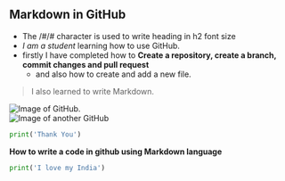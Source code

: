 ## Markdown in GitHub
- The /#/# character is used to write heading in h2 font size
- _I am a student_ learning how to use GitHub.
- firstly I have completed how to __Create a repository, create a branch, commit changes and pull request__
  - and also how to create and add a new file.
> I also learned to write Markdown.
 

![Image of GitHub.](https://github.com/SuchiScript/skills-communicate-using-markdown/assets/137290952/010cba84-5d8e-4870-9fde-b5692883e2eb)<br/>![Image of another GitHub](https://encrypted-tbn0.gstatic.com/images?q=tbn:ANd9GcQkJAH_Tug5SJu--Vvhn1xsAqSnfqUGhL6eSg&usqp=CAU)
```Python
print('Thank You')
```
__How to write a code in github using Markdown language__
```Python
print('I love my India')
```
